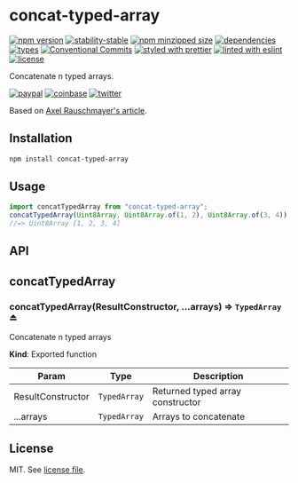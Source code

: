 # concat-typed-array

[![npm version](https://img.shields.io/npm/v/concat-typed-array)](https://www.npmjs.com/package/concat-typed-array)
[![stability-stable](https://img.shields.io/badge/stability-stable-green.svg)](https://www.npmjs.com/package/concat-typed-array)
[![npm minzipped size](https://img.shields.io/bundlephobia/minzip/concat-typed-array)](https://bundlephobia.com/package/concat-typed-array)
[![dependencies](https://img.shields.io/librariesio/release/npm/concat-typed-array)](https://github.com/dmnsgn/concat-typed-array/blob/main/package.json)
[![types](https://img.shields.io/npm/types/concat-typed-array)](https://github.com/microsoft/TypeScript)
[![Conventional Commits](https://img.shields.io/badge/Conventional%20Commits-1.0.0-fa6673.svg)](https://conventionalcommits.org)
[![styled with prettier](https://img.shields.io/badge/styled_with-Prettier-f8bc45.svg?logo=prettier)](https://github.com/prettier/prettier)
[![linted with eslint](https://img.shields.io/badge/linted_with-ES_Lint-4B32C3.svg?logo=eslint)](https://github.com/eslint/eslint)
[![license](https://img.shields.io/github/license/dmnsgn/concat-typed-array)](https://github.com/dmnsgn/concat-typed-array/blob/main/LICENSE.md)

Concatenate n typed arrays.

[![paypal](https://img.shields.io/badge/donate-paypal-informational?logo=paypal)](https://paypal.me/dmnsgn)
[![coinbase](https://img.shields.io/badge/donate-coinbase-informational?logo=coinbase)](https://commerce.coinbase.com/checkout/56cbdf28-e323-48d8-9c98-7019e72c97f3)
[![twitter](https://img.shields.io/twitter/follow/dmnsgn?style=social)](https://twitter.com/dmnsgn)

Based on [Axel Rauschmayer's article](http://www.2ality.com/2015/10/concatenating-typed-arrays.html).

## Installation

```bash
npm install concat-typed-array
```

## Usage

```js
import concatTypedArray from "concat-typed-array";
concatTypedArray(Uint8Array, Uint8Array.of(1, 2), Uint8Array.of(3, 4));
//=> Uint8Array [1, 2, 3, 4]
```

## API

<!-- api-start -->

<a name="module_concatTypedArray"></a>

## concatTypedArray

<a name="exp_module_concatTypedArray--concatTypedArray"></a>

### concatTypedArray(ResultConstructor, ...arrays) ⇒ <code>TypedArray</code> ⏏

Concatenate n typed arrays

**Kind**: Exported function

| Param             | Type                    | Description                      |
| ----------------- | ----------------------- | -------------------------------- |
| ResultConstructor | <code>TypedArray</code> | Returned typed array constructor |
| ...arrays         | <code>TypedArray</code> | Arrays to concatenate            |

<!-- api-end -->

## License

MIT. See [license file](https://github.com/dmnsgn/concat-typed-array/blob/main/LICENSE.md).
